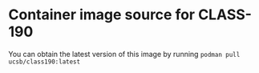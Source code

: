 # Container image source for CLASS-190
You can obtain the latest version of this image by running `podman pull ucsb/class190:latest`

